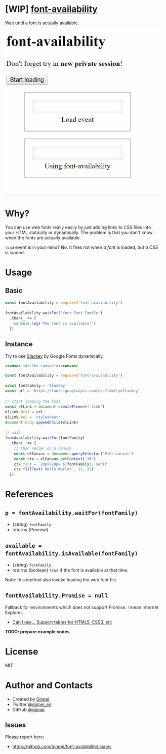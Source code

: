 # [WIP] [font-availability](https://github.com/ginpei/font-availability)

Wait until a font is actually available.

![Gif animation showing that one canvas without this library is rendered in generic font, the other one with it is rendered in proper font](./doc/demo.gif)

# Why?

You can use web fonts really easily by just adding links to CSS files into your HTML statically or dynamically.
The problem is that you don't know when the fonts are actually available.

`load` event is in your mind?
No.
It fires not when *a font* is loaded, but *a CSS* is loaded.

# Usage

## Basic

```js
const fontAvailability = require('font-availability')

fontAvailability.waitFor('Your Font Family')
  .then(_ => {
    console.log('The font is available!')
  })
```

## Instance

Try to use [Slackey](https://fonts.google.com/specimen/Slackey) by Google Fonts dynamically.

```html
<canvas id="the-canvas"></canvas>
```

```js
const fontAvailability = require('font-availability')

const fontFamily = 'Slackey'
const url = 'https://fonts.googleapis.com/css?family=Slackey'

// start loading the font
const elLink = document.createElement('link')
elLink.href = url
elLink.rel = 'stylesheet'
document.body.appendChild(elLink)

// wait
fontAvailability.waitFor(fontFamily)
  .then(_ => {
    // then render on a canvas
    const elCanvas = document.querySelector('#the-canvas')
    const ctx = elCanvas.getContext('2d')
    ctx.font = `20px/20px ${fontFamily}, serif`
    ctx.fillText('Hello World!', 15, 22)
  })
```

# References

## `p = fontAvailability.waitFor(fontFamily)`

- {string} `fontFamily`
- returns {Promise}

## `available = fontAvailability.isAvailable(fontFamily)`

- {string} `fontFamily`
- returns {boolean} `true` if the font is available at that time.

Note: this method also invoke loading the web font file.

## `fontAvailability.Promise = null`

Fallback for environments which does not support Promise. I mean Internet Explorer.

- [Can I use... Support tables for HTML5, CSS3, etc](https://caniuse.com/#feat=promises)

**TODO: prepare example codes**

# License

MIT

# Author and Contacts

- Created by [Ginpei](https://ginpei.info)
- Twitter [@ginpei_en](https://twitter.com/ginpei_en)
- GitHub [@ginpei](https://github.com/ginpei)

## Issues

Please report here:

- https://github.com/ginpei/font-availability/issues
